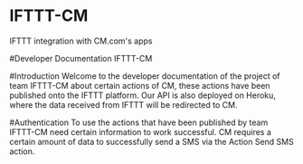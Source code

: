 # IFTTT-CM
IFTTT integration with CM.com's apps

#Developer Documentation IFTTT-CM

#Introduction
Welcome to the developer documentation of the project of team IFTTT-CM about certain actions of CM, these actions have been published onto the IFTTT platform. Our API is also deployed on Heroku, where the data received from IFTTT will be redirected to CM.

#Authentication
To use the actions that have been published by team IFTTT-CM need certain information to work successful. CM requires a certain amount of data to successfully send a SMS via the Action Send SMS action.
